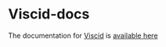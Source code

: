 # Viscid-docs
The documentation for [Viscid](https://github.com/viscid-hub/Viscid) is [available here](http://viscid-hub.github.io/Viscid-docs/docs/master/index.html)

